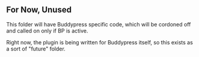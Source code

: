 ## For Now, Unused

This folder will have Buddypress specific code, which will be cordoned off and called on only if BP is active.

Right now, the plugin is being written for Buddypress itself, so this exists as a sort of "future" folder.